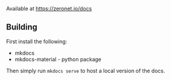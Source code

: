 Available at
https://zeronet.io/docs

## Building

First install the following:

* mkdocs
* mkdocs-material - python package

Then simply run `mkdocs serve` to host a local version of the docs.
